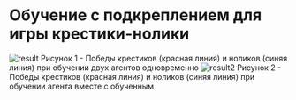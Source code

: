 # Обучение с подкреплением для игры крестики-нолики
![result](https://user-images.githubusercontent.com/88054444/206007956-370b31f9-360d-47f0-856e-ff64a7047d9c.png)
Рисунок 1 - Победы крестиков (красная линия) и ноликов (синяя линия) при обучении двух агентов одновременно
![result2](https://user-images.githubusercontent.com/88054444/206008198-1026ce5b-65f1-4b3e-a2af-2625c5a31c85.png)
Рисунок 2 - Победы крестиков (красная линия) и ноликов (синяя линия) при обучении агента вместе с обученным
